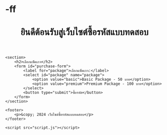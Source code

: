 # -ff<!DOCTYPE html>
<html lang="th">
<head>
    <meta charset="UTF-8">
    <meta name="viewport" content="width=device-width, initial-scale=1.0">
    <title>ซื้อรหัสแบบทดสอบ</title>
    <link rel="stylesheet" href="style.css">
</head>
<body>
    <header>
        <h1>ยินดีต้อนรับสู่เว็บไซต์ซื้อรหัสแบบทดสอบ</h1>
    </header>

    <section>
        <h2>เลือกแพ็คเกจ</h2>
        <form id="purchase-form">
            <label for="package">เลือกแพ็คเกจ:</label>
            <select id="package" name="package">
                <option value="basic">Basic Package - 50 บาท</option>
                <option value="premium">Premium Package - 100 บาท</option>
            </select>
            <button type="submit">ซื้อรหัส</button>
        </form>
    </section>

    <footer>
        <p>&copy; 2024 เว็บไซต์ซื้อรหัสแบบทดสอบ</p>
    </footer>

    <script src="script.js"></script>
</body>
</html>
